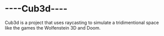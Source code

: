 # ----Cub3d----

Cub3d is a project that uses raycasting to simulate a tridimentional space like the games the Wolfenstein 3D and Doom.
